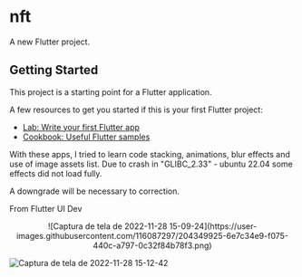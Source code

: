 # nft

A new Flutter project.

## Getting Started

This project is a starting point for a Flutter application.

A few resources to get you started if this is your first Flutter project:

- [Lab: Write your first Flutter app](https://docs.flutter.dev/get-started/codelab)
- [Cookbook: Useful Flutter samples](https://docs.flutter.dev/cookbook)

With these apps, I tried to learn code stacking, animations, blur effects and use of image assets list. Due to crash in "GLIBC_2.33" - ubuntu 22.04 some effects did not load fully.

A downgrade will be necessary to correction.

From Flutter UI Dev


<p align="center">
![Captura de tela de 2022-11-28 15-09-24](https://user-images.githubusercontent.com/116087297/204349925-6e7c34e9-f075-440c-a797-0c32f84b78f3.png)

![Captura de tela de 2022-11-28 15-12-42](https://user-images.githubusercontent.com/116087297/204350452-d3ec89b2-61b4-40f2-bd82-6bba893c3ec3.png)
</p>
